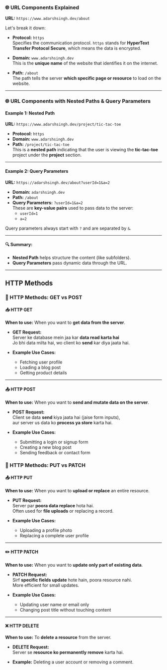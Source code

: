 ### 🌐 URL Components Explained

**URL:** `https://www.adarshsingh.dev/about`

Let's break it down:

- **Protocol:** `https`  
  Specifies the communication protocol. `https` stands for **HyperText Transfer Protocol Secure**, which means the data is encrypted.

- **Domain:** `www.adarshsingh.dev`  
  This is the **unique name** of the website that identifies it on the internet.

- **Path:** `/about`  
  The path tells the server **which specific page or resource** to load on the website.

---

### 🌐 URL Components with Nested Paths & Query Parameters

#### Example 1: Nested Path  
**URL:** `https://www.adarshsingh.dev/project/tic-tac-toe`

- **Protocol:** `https`
- **Domain:** `www.adarshsingh.dev`
- **Path:** `/project/tic-tac-toe`  
  This is a **nested path** indicating that the user is viewing the **tic-tac-toe** project under the **project** section.

---

#### Example 2: Query Parameters  
**URL:** `https://adarshsingh.dev/about?userId=1&a=2`

- **Domain:** `adarshsingh.dev`
- **Path:** `/about`
- **Query Parameters:** `?userId=1&a=2`  
  These are **key-value pairs** used to pass data to the server:
  - `userId=1`
  - `a=2`

Query parameters always start with `?` and are separated by `&`.

---

#### 🔍 Summary:
- **Nested Path** helps structure the content (like subfolders).
- **Query Parameters** pass dynamic data through the URL.

---

## HTTP Methods

### 🔁 HTTP Methods: GET vs POST

#### 📥 HTTP GET  
**When to use:** When you want to **get data from the server**.

- **GET Request:**  
  Server ke database mein jaa kar **data read karta hai**  
  Jo bhi data milta hai, wo client ko **send** kar diya jaata hai.

- **Example Use Cases:**  
  - Fetching user profile  
  - Loading a blog post  
  - Getting product details

---

#### 📤 HTTP POST  
**When to use:** When you want to **send and mutate data on the server**.

- **POST Request:**  
  Client se data **send** kiya jaata hai (jaise form inputs),  
  aur server us data ko **process ya store** karta hai.

- **Example Use Cases:**  
  - Submitting a login or signup form  
  - Creating a new blog post  
  - Sending feedback or contact form


### 🔄 HTTP Methods: PUT vs PATCH

#### 📤 HTTP PUT  
**When to use:** When you want to **upload or replace** an entire resource.

- **PUT Request:**  
  Server par **poora data replace** hota hai.  
  Often used for **file uploads** or replacing a record.

- **Example Use Cases:**  
  - Uploading a profile photo  
  - Replacing a complete user profile

---

#### ✏️ HTTP PATCH  
**When to use:** When you want to **update only part of existing data**.

- **PATCH Request:**  
  Sirf **specific fields update** hote hain, poora resource nahi.  
  More efficient for small updates.

- **Example Use Cases:**  
  - Updating user name or email only  
  - Changing post title without touching content

---


#### ❌ HTTP DELETE  
**When to use:** To **delete a resource** from the server.

- **DELETE Request:**  
  Server se **resource ko permanently remove** karta hai.

- **Example:** Deleting a user account or removing a comment.


